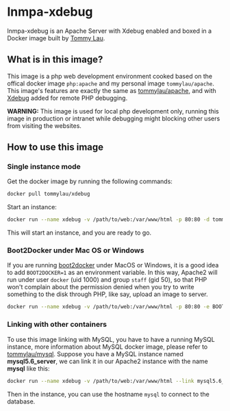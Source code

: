 # lnmpa-xdebug

lnmpa-xdebug is an Apache Server with Xdebug enabled and boxed in a Docker image built by [Tommy Lau](http://tommy.net.cn/).

## What is in this image?

This image is a php web development environment cooked based on the offical docker image `php:apache` and my personal image `tommylau/apache`. This image's features are exactly the same as [tommylau/apache](https://registry.hub.docker.com/u/tommylau/apache/), and with [Xdebug](http://xdebug.org/) added for remote PHP debugging.

**WARNING:** This image is used for local php development only, running this image in production or intranet while debugging might blocking other users from visiting the websites.

## How to use this image

### Single instance mode

Get the docker image by running the following commands:

```bash
docker pull tommylau/xdebug
```

Start an instance:

```bash
docker run --name xdebug -v /path/to/web:/var/www/html -p 80:80 -d tommylau/xdebug
```

This will start an instance, and you are ready to go.

### Boot2Docker under Mac OS or Windows

If you are running [boot2docker](https://github.com/boot2docker/boot2docker) under MacOS or Windows, it is a good idea to add `BOOT2DOCKER=1` as an environment variable. In this way, Apache2 will run under user `docker` (uid 1000) and group `staff` (gid 50), so that PHP won't complain about the permission denied when you try to write something to the disk through PHP, like say, upload an image to server.

```bash
docker run --name xdebug -v /path/to/web:/var/www/html -p 80:80 -e BOOT2DOCKER=1 -d tommylau/xdebug
```

### Linking with other containers

To use this image linking with MySQL, you have to have a running MySQL instance, more information about MySQL docker image, please refer to [tommylau/mysql](https://registry.hub.docker.com/u/tommylau/mysql/). Suppose you have a MySQL instance named **mysql5.6_server**, we can link it in our Apache2 instance with the name **mysql** like this:

```bash
docker run --name xdebug -v /path/to/web:/var/www/html --link mysql5.6_server:mysql -p 80:80 -e -d tommylau/xdebug
```

Then in the instance, you can use the hostname `mysql` to connect to the database.
